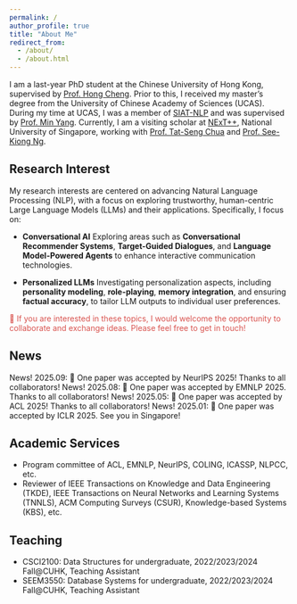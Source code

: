 ```yaml
---
permalink: /
author_profile: true
title: "About Me"
redirect_from: 
  - /about/
  - /about.html
---
```


I am a last-year PhD student at the Chinese University of Hong Kong, supervised by [Prof. Hong Cheng](https://www.se.cuhk.edu.hk/people/academic-staff/prof-cheng-hong/). Prior to this, I received my master’s degree from the University of Chinese Academy of Sciences (UCAS). During my time at UCAS, I was a member of [SIAT-NLP](https://github.com/siat-nlp) and was supervised by [Prof. Min Yang](https://minyang.me/). Currently, I am a visiting scholar at [NExT++](https://www.nextcenter.org/), National University of Singapore, working with [Prof. Tat-Seng Chua](https://www.chuatatseng.com/) and [Prof. See-Kiong Ng](https://www.comp.nus.edu.sg/~ngsk/). 

## Research Interest
My research interests are centered on advancing Natural Language Processing (NLP), with a focus on exploring trustworthy, human-centric Large Language Models (LLMs) and their applications. Specifically, I focus on:
- **Conversational AI**
  Exploring areas such as **Conversational Recommender Systems**, **Target-Guided Dialogues**, and **Language Model-Powered Agents** to enhance interactive communication technologies.

- **Personalized LLMs**
  Investigating personalization aspects, including **personality modeling**, **role-playing**, **memory integration**, and ensuring **factual accuracy**, to tailor LLM outputs to individual user preferences.

<p style="color: #d9534f;"> 📢 If you are interested in these topics, I would welcome the opportunity to collaborate and exchange ideas. Please feel free to get in touch!</p>

## News 
<span class="news-badge">News!</span> 2025.09: 🎉 One paper was accepted by NeurIPS 2025! Thanks to all collaborators!
<span class="news-badge">News!</span> 2025.08: 🎉 One paper was accepted by EMNLP 2025. Thanks to all collaborators!
<span class="news-badge">News!</span> 2025.05: 🎉 One paper was accepted by ACL 2025! Thanks to all collaborators!
<span class="news-badge">News!</span> 2025.01: 🎉 One paper was accepted by ICLR 2025. See you in Singapore!

## Academic Services
- Program committee of ACL, EMNLP, NeurIPS, COLING, ICASSP, NLPCC, etc.
- Reviewer of IEEE Transactions on Knowledge and Data Engineering (TKDE), IEEE Transactions on Neural Networks and Learning Systems (TNNLS), ACM Computing Surveys (CSUR), Knowledge-based Systems (KBS), etc.

## Teaching
- CSCI2100: Data Structures 
  for undergraduate, 2022/2023/2024 Fall@CUHK, Teaching Assistant
- SEEM3550: Database Systems 
  for undergraduate, 2022/2023/2024 Fall@CUHK, Teaching Assistant
